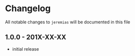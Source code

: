 # Changelog

All notable changes to `jeremias` will be documented in this file

## 1.0.0 - 201X-XX-XX

- initial release
